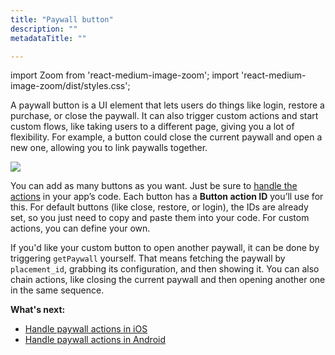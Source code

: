 ```yaml
---
title: "Paywall button"
description: ""
metadataTitle: ""

---
```


<!--- paywall-buttons.md ---> 

import Zoom from 'react-medium-image-zoom';
import 'react-medium-image-zoom/dist/styles.css';

A paywall button is a UI element that lets users do things like login, restore a purchase, or close the paywall. It can also trigger custom actions and start custom flows, like taking users to a different page, giving you a lot of flexibility. For example, a button could close the current paywall and open a new one, allowing you to link paywalls together.

<Zoom>
  <img src={require('./img/paywall_button.webp').default}
  style={{
    border: '1px solid #727272', /* border width and color */
    width: '700px', /* image width */
    display: 'block', /* for alignment */
    margin: '0 auto' /* center alignment */
  }}
/>
</Zoom>

You can add as many buttons as you want. Just be sure to [handle the actions](handling-pb-paywall-events) in your app’s code. Each button has a **Button action ID** you’ll use for this. For default buttons (like close, restore, or login), the IDs are already set, so you just need to copy and paste them into your code. For custom actions, you can define your own.

If you'd like your custom button to open another paywall, it can be done by triggering `getPaywall` yourself. That means fetching the paywall by `placement_id`, grabbing its configuration, and then showing it. You can also chain actions, like closing the current paywall and then opening another one in the same sequence.

**What's next:**

- [Handle paywall actions in iOS](ios-handling-events#actions) 
- [Handle paywall actions in Android](android-handling-events#actions) 

